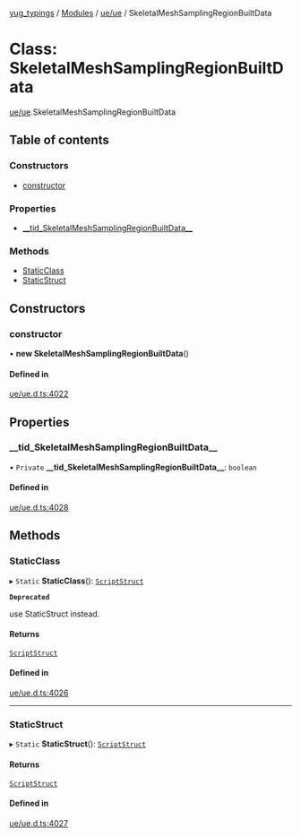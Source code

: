 [yug_typings](../README.md) / [Modules](../modules.md) / [ue/ue](../modules/ue_ue.md) / SkeletalMeshSamplingRegionBuiltData

# Class: SkeletalMeshSamplingRegionBuiltData

[ue/ue](../modules/ue_ue.md).SkeletalMeshSamplingRegionBuiltData

## Table of contents

### Constructors

- [constructor](ue_ue.SkeletalMeshSamplingRegionBuiltData.md#constructor)

### Properties

- [\_\_tid\_SkeletalMeshSamplingRegionBuiltData\_\_](ue_ue.SkeletalMeshSamplingRegionBuiltData.md#__tid_skeletalmeshsamplingregionbuiltdata__)

### Methods

- [StaticClass](ue_ue.SkeletalMeshSamplingRegionBuiltData.md#staticclass)
- [StaticStruct](ue_ue.SkeletalMeshSamplingRegionBuiltData.md#staticstruct)

## Constructors

### constructor

• **new SkeletalMeshSamplingRegionBuiltData**()

#### Defined in

[ue/ue.d.ts:4022](https://github.com/YugMetaverse/yug_typings/blob/25cad34/ue/ue.d.ts#L4022)

## Properties

### \_\_tid\_SkeletalMeshSamplingRegionBuiltData\_\_

• `Private` **\_\_tid\_SkeletalMeshSamplingRegionBuiltData\_\_**: `boolean`

#### Defined in

[ue/ue.d.ts:4028](https://github.com/YugMetaverse/yug_typings/blob/25cad34/ue/ue.d.ts#L4028)

## Methods

### StaticClass

▸ `Static` **StaticClass**(): [`ScriptStruct`](ue_ue.ScriptStruct.md)

**`Deprecated`**

use StaticStruct instead.

#### Returns

[`ScriptStruct`](ue_ue.ScriptStruct.md)

#### Defined in

[ue/ue.d.ts:4026](https://github.com/YugMetaverse/yug_typings/blob/25cad34/ue/ue.d.ts#L4026)

___

### StaticStruct

▸ `Static` **StaticStruct**(): [`ScriptStruct`](ue_ue.ScriptStruct.md)

#### Returns

[`ScriptStruct`](ue_ue.ScriptStruct.md)

#### Defined in

[ue/ue.d.ts:4027](https://github.com/YugMetaverse/yug_typings/blob/25cad34/ue/ue.d.ts#L4027)
